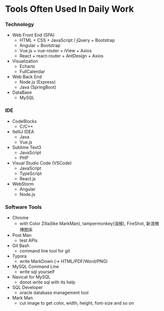 # Tools Often Used In Daily Work

### Technology

- Web Front End (SPA)
    - HTML + CSS + JavaScript / jQuery + Bootstrap
    - Angular + Bootstrap
    - Vue.js + vue-router + iView + Axios
    - React + react-router + AntDesign + Axios
- Visualization
    - Echarts
    - FullCalendar
- Web Back End
    - Node.js (Express)
    - Java (SpringBoot)
- DataBase
    - MySQL


### IDE

- CodeBlocks
    - C/C++
- ItelliJ IDEA
    - Java
    - Vue.js
- Sublime Text3
    - JavaScript
    - PHP
- Visual Studio Code (VSCode)
    - JavaScript
    - TypeScript
    - React.js
- WebStorm
    - Angular
    - Node.js


### Software Tools

- Chrome
    - with Color Zilla(like MarkMan), tampermonkey(油猴), FireShot, 新浪微博图床
- Post Man
    - test APIs
- Git Bash
    - command line tool for git
- Typora
    - write MarkDown (-> HTML/PDF/Word/PNG)
- MySQL Command Line
    - write sql yourself
- Navicat for MySQL
    - donot write sql with its help
- SQL Developer
    - oracle database management tool
- Mark Man
    - cut image to get color, width, height, font-size and so on
    

